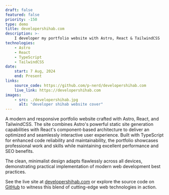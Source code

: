 ```yaml
---
draft: false
featured: false
priority: -150
type: demo
title: developershihab.com
description: >-
    I developer my portfolio website with Astro, React & TailwindCSS
technologies:
    - Astro
    - React
    - TypeScript
    - TailwindCSS
date:
    start: 7 Aug, 2024
    end: Present
links:
    source_code: https://github.com/p-nerd/developershihab.com
    live_link: https://developershihab.com
images:
    - src: ./developershihab.jpg
      alt: "developer shihab website cover"
---
```


A modern and responsive portfolio website crafted with Astro, React, and TailwindCSS.
The site combines Astro's powerful static site generation capabilities with React's
component-based architecture to deliver an optimized and seamlessly interactive user experience.
Built with TypeScript for enhanced code reliability and maintainability,
the portfolio showcases professional work and skills while maintaining excellent performance and SEO benefits.

The clean, minimalist design adapts flawlessly across all devices,
demonstrating practical implementation of modern web development
best practices.

See the live site at [developershihab.com](https://developershihab.com) or explore
the source code on [GitHub](https://github.com/p-nerd/developershihab.com) to witness this blend of cutting-edge web technologies in action.
